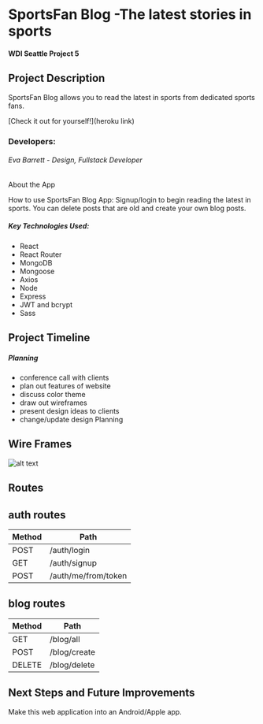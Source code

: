 # SportsFan Blog -The latest stories in sports

#### WDI Seattle Project 5

## Project Description

SportsFan Blog allows you to read the latest in sports from dedicated sports fans.

[Check it out for yourself!](heroku link)

### Developers:
###### Eva Barrett - Design, Fullstack Developer

About the App

How to use SportsFan Blog App:
Signup/login to begin reading the latest in sports. You can delete posts that are old and create your own blog posts.

##### Key Technologies Used:
- React
- React Router
- MongoDB
- Mongoose
- Axios
- Node
- Express
- JWT and bcrypt
- Sass

## Project Timeline

##### Planning
- conference call with clients
- plan out features of website
- discuss color theme
- draw out wireframes
- present design ideas to clients
- change/update design Planning

## Wire Frames
![alt text](public/images/wireframe.png)

## Routes

## auth routes
| Method | Path						|
| -------| ------------------------ |
| POST 	 | /auth/login				|
| GET 	 | /auth/signup			|
| POST 	 | /auth/me/from/token 		|



## blog routes
| Method | Path						|
| -------| ------------------------ |
| GET 	 | /blog/all 		|
| POST 	 | /blog/create			|
| DELETE | /blog/delete			|


## Next Steps and Future Improvements

Make this web application into an Android/Apple app.
